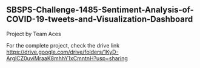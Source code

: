 ## SBSPS-Challenge-1485-Sentiment-Analysis-of-COVID-19-tweets-and-Visualization-Dashboard
Project by Team Aces

For the complete project, check the drive link
https://drive.google.com/drive/folders/1KyD-ArglCZ0uviMraaK8mhhY1xCmntnH?usp=sharing
